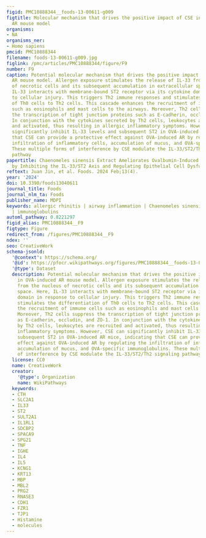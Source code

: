 ```yaml
---
figid: PMC10888344__foods-13-00611-g009
figtitle: Molecular mechanism that drives the positive impact of CSE in OVA-induced
  AR mouse model
organisms:
- NA
organisms_ner:
- Homo sapiens
pmcid: PMC10888344
filename: foods-13-00611-g009.jpg
figlink: /pmc/articles/PMC10888344/figure/F9
number: F9
caption: Potential molecular mechanism that drives the positive impact of CSE in OVA-induced
  AR mouse model. Allergen exposure stimulates the release of IL-33 from the nucleus
  of necrotic cells and its subsequent accumulation in extracellular space. Here,
  IL-33 interacts with membrane-bound ST2 receptor via its cytokine domain in response
  to cellular injury. This triggers Th2 immune responses and stimulates the differentiation
  of Th0 cells to Th2 cells. This cascade enhances the recruitment of immune cells
  such as eosinophils and mast cells to the airways. Moreover, Th2 cells suppress
  the transcription of tight junction proteins such as E-cadherin, occludin, and ZO-1.
  In conjunction with the cytokines secreted by Th2 cells, leukocytes are recruited
  and activated, thus resulting in allergic inflammatory symptoms. However, CSE can
  significantly inhibit IL-33 levels and subsequent ST2 in OVA-induced AR mice, indicating
  that CSE can provide a protective effect against OVA-induced AR by regulating the
  infiltration of inflammatory cells, accumulation of mucus, and OVA-specific immunoglobulins.
  These multiple forms of interference by CSE modulate the IL-33/ST2/Th2 signaling
  pathway
papertitle: Chaenomeles sinensis Extract Ameliorates Ovalbumin-Induced Allergic Rhinitis
  by Inhibiting the IL-33/ST2 Axis and Regulating Epithelial Cell Dysfunction
reftext: Juan Jin, et al. Foods. 2024 Feb;13(4).
year: '2024'
doi: 10.3390/foods13040611
journal_title: Foods
journal_nlm_ta: Foods
publisher_name: MDPI
keywords: allergic rhinitis | airway inflammation | Chaenomeles sinensis | cytokines
  | immunoglobulins
automl_pathway: 0.8221297
figid_alias: PMC10888344__F9
figtype: Figure
redirect_from: /figures/PMC10888344__F9
ndex: ''
seo: CreativeWork
schema-jsonld:
  '@context': https://schema.org/
  '@id': https://pfocr.wikipathways.org/figures/PMC10888344__foods-13-00611-g009.html
  '@type': Dataset
  description: Potential molecular mechanism that drives the positive impact of CSE
    in OVA-induced AR mouse model. Allergen exposure stimulates the release of IL-33
    from the nucleus of necrotic cells and its subsequent accumulation in extracellular
    space. Here, IL-33 interacts with membrane-bound ST2 receptor via its cytokine
    domain in response to cellular injury. This triggers Th2 immune responses and
    stimulates the differentiation of Th0 cells to Th2 cells. This cascade enhances
    the recruitment of immune cells such as eosinophils and mast cells to the airways.
    Moreover, Th2 cells suppress the transcription of tight junction proteins such
    as E-cadherin, occludin, and ZO-1. In conjunction with the cytokines secreted
    by Th2 cells, leukocytes are recruited and activated, thus resulting in allergic
    inflammatory symptoms. However, CSE can significantly inhibit IL-33 levels and
    subsequent ST2 in OVA-induced AR mice, indicating that CSE can provide a protective
    effect against OVA-induced AR by regulating the infiltration of inflammatory cells,
    accumulation of mucus, and OVA-specific immunoglobulins. These multiple forms
    of interference by CSE modulate the IL-33/ST2/Th2 signaling pathway
  license: CC0
  name: CreativeWork
  creator:
    '@type': Organization
    name: WikiPathways
  keywords:
  - CTH
  - SLC2A1
  - IL33
  - ST2
  - SULT2A1
  - IL1RL1
  - SDCBP2
  - SPACA9
  - SPG21
  - TNF
  - IGHE
  - IL4
  - IL5
  - KCNG1
  - KRT13
  - MBP
  - MBL2
  - PRG2
  - RNASE3
  - CDH1
  - FZR1
  - TJP1
  - Histamine
  - molecules
---
```

